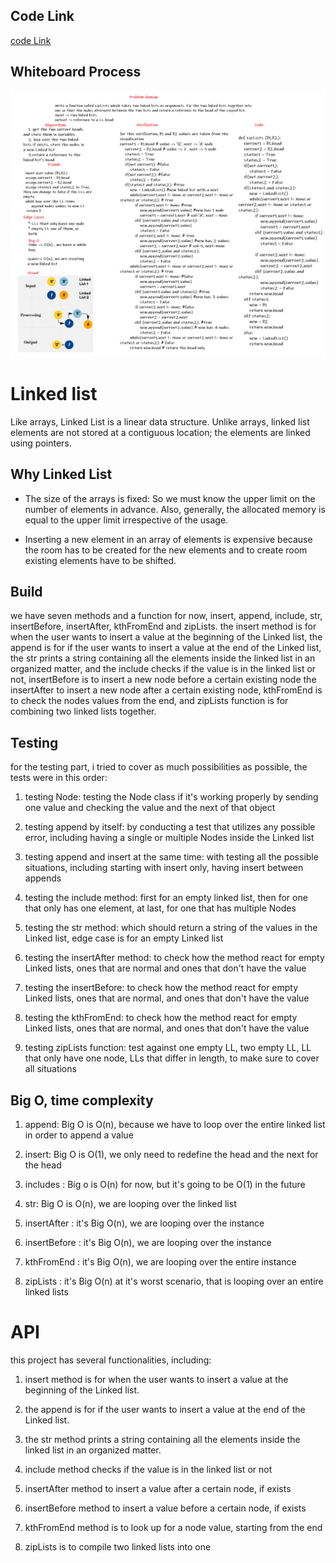 ## Code Link

[code Link](ll_zip/ll_zip.py)

## Whiteboard Process

![wb1](resources/cc8.png)

# Linked list

Like arrays, Linked List is a linear data structure. Unlike arrays, linked list elements are not stored at a contiguous location; the elements are linked using pointers.

## Why Linked List

* The size of the arrays is fixed: So we must know the upper limit on the number of elements in advance. Also, generally, the allocated memory is equal to the upper limit irrespective of the usage. 

* Inserting a new element in an array of elements is expensive because the room has to be created for the new elements and to create room existing elements have to be shifted. 

[//]: # (reference from geeksforgeeks.org)

## Build

we have seven methods and a function for now, insert, append, include, str, insertBefore, insertAfter, kthFromEnd and zipLists. the insert method is for when the user wants to insert a value at the beginning of the Linked list, the append is for if the user wants to insert a value at the end of the Linked list, the str prints a string containing all the elements inside the linked list in an organized matter, and the include checks if the value is in the linked list or not, insertBefore is to insert a new node before a certain existing node the insertAfter to insert a new node after a certain existing node, kthFromEnd is to check the nodes values from the end, and zipLists function is for combining two linked lists together.

## Testing

for the testing part, i tried to cover as much possibilities as possible, the tests were in this order:

1. testing Node: testing the Node class if it's working properly by sending one value and checking the value and the next of that object

2. testing append by itself: by conducting a test that utilizes any possible error, including having a single or multiple Nodes inside the Linked list

3. testing append and insert at the same time: with testing all the possible situations, including starting with insert only, having insert between appends

4. testing the include method: first for an empty linked list, then for one that only has one element, at last, for one that has multiple Nodes

5. testing the str method: which should return a string of the values in the Linked list, edge case is for an empty Linked list

6. testing the insertAfter method: to check how the method react for empty Linked lists, ones that are normal and ones that don't have the value

7. testing the insertBefore: to check how the method react for empty Linked lists, ones that are normal, and ones that don't have the value

8. testing the kthFromEnd: to check how the method react for empty Linked lists, ones that are normal, and ones that don't have the value

9. testing zipLists function: test against one empty LL, two empty LL, LL that only have one node, LLs that differ in length, to make sure to cover all situations

## Big O, time complexity

1. append: Big O is O(n), because we have to loop over the entire linked list in order to append a value

2. insert: Big O is O(1), we only need to redefine the head and the next for the head

3. includes : Big o is O(n) for now, but it's going to be O(1) in the future 

4. str: Big O is O(n), we are looping over the linked list

5. insertAfter : it's Big O(n), we are looping over the instance

6. insertBefore : it's Big O(n), we are looping over the instance

7. kthFromEnd :  it's Big O(n), we are looping over the entire instance

8. zipLists : it's Big O(n) at it's worst scenario, that is looping over an entire linked lists

# API

this project has several functionalities, including:

1. insert method is for when the user wants to insert a value at the beginning of the Linked list.

2. the append is for if the user wants to insert a value at the end of the Linked list.

3. the str method prints a string containing all the elements inside the linked list in an organized matter.

4. include method checks if the value is in the linked list or not

5. insertAfter method to insert a value after a certain node, if exists

6. insertBefore method to insert a value before a certain node, if exists

7. kthFromEnd method is to look up for a node value, starting from the end

8. zipLists is to compile two linked lists into one